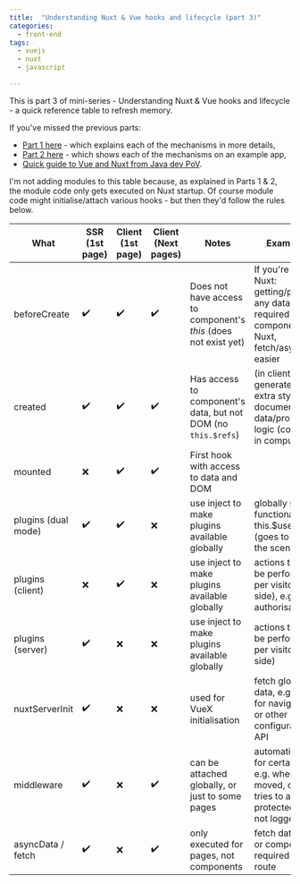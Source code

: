 ```yaml
---
title:  "Understanding Nuxt & Vue hooks and lifecycle (part 3)"
categories:
  - front-end
tags: 
  - vuejs
  - nuxt
  - javascript

---
```


This is part 3 of mini-series - Understanding Nuxt & Vue hooks and lifecycle - a quick reference table to refresh memory. 

If you've missed the previous parts:
* [Part 1 here](https://tech.onestopbeauty.online/front-end/understanding-nuxt-vue-hooks-and-lifecycle-part1/) - which explains each of the mechanisms in more details, 
* [Part 2 here](https://tech.onestopbeauty.online/front-end/understanding-nuxt-vue-hooks-and-lifecycle-part2/) - which shows each of the mechanisms on an example app,
* [Quick guide to Vue and Nuxt from Java dev PoV](https://tech.onestopbeauty.online/high-level/quick-guide-to-javascript-ecosystem-from-senior-java-dev-pov/). 

I'm not adding modules to this table because, as explained in Parts 1 & 2, the module code only gets executed on Nuxt startup. Of course module code might initialise/attach various hooks - but then they'd follow the rules below.

                
What               | SSR (1st page)     | Client (1st page) | Client (Next pages) | Notes                                         | Example usage
-------------------|--------------------|-------------------|---------------------|-----------------------------------------------|---------------
beforeCreate       |:heavy_check_mark:  |:heavy_check_mark: |:heavy_check_mark:   | Does not have access to component's *this* (does not exist yet) | If you're not using Nuxt: getting/preparing any data that is required by the component. With Nuxt, fetch/asyncData is easier 
created            |:heavy_check_mark:  |:heavy_check_mark: |:heavy_check_mark:   | Has access to component's data, but not DOM (no `this.$refs`) | (in client mode) generate and attach extra styles to document; process data/props with extra logic (could also be in computed prop) 
mounted            |:x:                 |:heavy_check_mark: |:heavy_check_mark:   | First hook with access to data and DOM        |
plugins (dual mode)|:heavy_check_mark:  |:heavy_check_mark: |:x:                  | use inject to make plugins available globally | globally shared functionality, e.g. this.$user.isLoggedIn (goes to store behind the scenes)     
plugins (client)   |:x:                 |:heavy_check_mark: |:x:                  | use inject to make plugins available globally | actions that need to be performed once per visitor (client-side), e.g. setting up authorisation tokens
plugins (server)   |:heavy_check_mark:  |:x:                |:x:                  | use inject to make plugins available globally | actions that need to be performed once per visitor (server-side) 
nuxtServerInit     |:heavy_check_mark:  |:x:                |:x:                  | used for VueX initialisation                  | fetch globally used data, e.g. elements for navigation menu or other configuration from API 
middleware         |:heavy_check_mark:  |:x:                |:heavy_check_mark:   | can be attached globally, or just to some pages | automatic redirects for certain pages - e.g. when content moved, or if user tries to access protected page when not logged in
asyncData / fetch  |:heavy_check_mark:  |:x:                |:heavy_check_mark:   | only executed for pages, not components       | fetch data (into store or component) required on certain route
